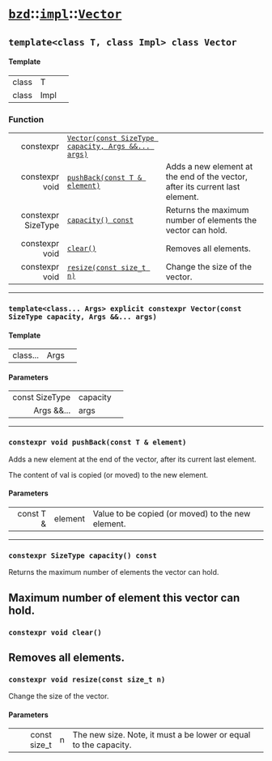 # [`bzd`](../../../index.md)::[`impl`](../../index.md)::[`Vector`](../index.md)

## `template<class T, class Impl> class Vector`

#### Template
||||
|---:|:---|:---|
|class|T||
|class|Impl||
### Function
||||
|---:|:---|:---|
|constexpr|[`Vector(const SizeType capacity, Args &&... args)`](.)||
|constexpr void|[`pushBack(const T & element)`](.)|Adds a new element at the end of the vector, after its current last element.|
|constexpr SizeType|[`capacity() const`](.)|Returns the maximum number of elements the vector can hold.|
|constexpr void|[`clear()`](.)|Removes all elements.|
|constexpr void|[`resize(const size_t n)`](.)|Change the size of the vector.|
------
### `template<class... Args> explicit constexpr Vector(const SizeType capacity, Args &&... args)`

#### Template
||||
|---:|:---|:---|
|class...|Args||
#### Parameters
||||
|---:|:---|:---|
|const SizeType|capacity||
|Args &&...|args||
------
### `constexpr void pushBack(const T & element)`
Adds a new element at the end of the vector, after its current last element.

The content of val is copied (or moved) to the new element.
#### Parameters
||||
|---:|:---|:---|
|const T &|element|Value to be copied (or moved) to the new element. |
------
### `constexpr SizeType capacity() const`
Returns the maximum number of elements the vector can hold.

Maximum number of element this vector can hold.
------
### `constexpr void clear()`
Removes all elements.
------
### `constexpr void resize(const size_t n)`
Change the size of the vector.
#### Parameters
||||
|---:|:---|:---|
|const size_t|n|The new size. Note, it must a be lower or equal to the capacity. |
